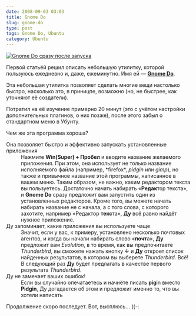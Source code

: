 ```yaml
---
date: 2008-09-03 03:03
title: Gnome Do
slug: gnome-do
type: post
tags: Gnome Do, Ubuntu
category: Ubuntu
---
```


[![][gnome-do_thumb.png]][gnome-do.png]

Первой статьёй решил описать небольшую утилитку, которой пользуюсь ежедневно и, даже, ежеминутно. Имя ей — **[Gnome Do][]**.

Эта небольшая утилитка позволяет сделать многие вещи настолько быстро, насколько это, в приницпе, возможно (но, не быстрее, как уточняют её создатели).

Потратил на её изучение примерно 20 минут (это с учётом настройки дополнительных плагинов, о них позже), после этого забыл о стандартном меню в Убунту.

Чем же эта программа хороша?

<dl><dt>Она позволяет быстро и эффективно запускать установленные приложения</dt> <dd>Нажмите <strong>Win(Super) + Пробел</strong> и вводите название желаемого приложения. При этом, она использует не только название исполняемого файла (например, *firefox*, <em>pidgin</em> или <em>gimp</em>), но также и привычное название этой программы, написанное в вашем меню. Таким образом, не важно, каким редактором текста вы пользуетесь. Достаточно начать набирать «<strong>Редак</strong>тор текста», и <strong>Gnome Do</strong> сразу предложит вам запустить один из установленных редакторов. Кроме того, вы можете начать набирать название не с начала, а с того слова, с которого захотите, например «Редактор <strong>текс</strong>та», <strong>Ду</strong> всё равно найдёт нужное приложение.</dd> <dt>Ду запоминает, какие приложения вы используете чаще</dt> <dd>Значит, если у вас, к примеру, установлено несколько почтовых агентов, и когда вы начали набирать слово «<strong>почт</strong>а», <strong>Ду</strong> предложит вам <em>Evolution</em>, в то время, как вы предпочитаете <em>Thunderbird</em>, вы сможете нажать кнопку <strong title="вниз">↓</strong> и <strong>Ду</strong> откроет список найденных результатов, в котором вы выберете <em>Thunderbird</em>. Всё! В следующий раз <strong>Ду</strong> будет предлагать в качестве первого результата <em>Thunderbird</em>.</dd> <dt>Ду не замечает ваших ошибок!</dt> <dd>Если вы случайно опечатаетесь и начнёте писать <strong>pig</strong>in вместо <strong>Pidgin</strong>, Ду догадается об этом и предложит именно то, что вы хотели написать </dd> </dl>Продолжение скоро последует. Вот, высплюсь... ((-:

[Gnome Do]: http://do.davebsd.com/ "GNOME + Do = Crazy Delicious"
[gnome-do.png]: /2008/09/03/gnome-do/gnome-do.png
[gnome-do_thumb.png]: /2008/09/03/gnome-do/gnome-do-300x179.png "Gnome Do сразу после запуска"
